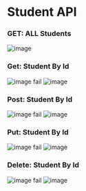 # Student API
### GET: ALL Students
![image](https://user-images.githubusercontent.com/37902483/183291969-4c03e5c0-6727-4fb4-9a8f-99529bc02da1.png)

### Get: Student By Id
![image](https://user-images.githubusercontent.com/37902483/183292004-0e7a9280-d199-4244-b087-e49b220d7f96.png)
fail
![image](https://user-images.githubusercontent.com/37902483/183292027-0800a290-f047-46a6-bbfd-01fe8284d982.png)

### Post: Student By Id
![image](https://user-images.githubusercontent.com/37902483/183292111-650efe0f-7c1d-40ce-ab92-ddf3d6e35537.png)
fail
![image](https://user-images.githubusercontent.com/37902483/183292137-d5413a1a-1e3d-4e78-80db-0953297bb63c.png)

### Put: Student By Id
![image](https://user-images.githubusercontent.com/37902483/183292216-d34c8953-1538-4119-ba92-76753a4e54db.png)
fail
![image](https://user-images.githubusercontent.com/37902483/183292238-41c24dd8-4bd2-44e0-b501-6778ed8d565a.png)

### Delete: Student By Id
![image](https://user-images.githubusercontent.com/37902483/183292277-e3c5584f-2b26-4291-a5e0-d9e1f5707cb0.png)
fail
![image](https://user-images.githubusercontent.com/37902483/183292295-3bcadfcf-8a58-4233-8026-e0575ac5fca1.png)

